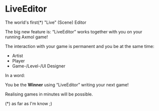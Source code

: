 # LiveEditor
The world's first(*) "Live" (Scene) Editor     

The big new feature is:
“LiveEditor” works together with you on your running Axmol game!

The interaction with your game is permanent and you be at the same time:

- Artist
- Player
- Game-/Level-/UI Designer

In a word:

You be the **Winner** using “LiveEditor” writing your next game!

Realising games in minutes will be possible.

(*) as far as I'm know ;)
